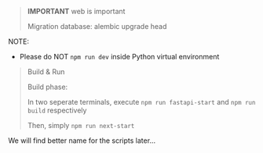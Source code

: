 > **IMPORTANT**
> web is important
> 
> Migration database: alembic upgrade head


NOTE:
  * Please do NOT `npm run dev` inside Python virtual environment


> Build & Run
> 
> Build phase:
> 
> In two seperate terminals, execute `npm run fastapi-start` and `npm run build` respectively
>
> Then, simply `npm run next-start`

We will find better name for the scripts later...
